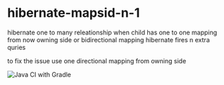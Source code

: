 # hibernate-mapsid-n-1

hibernate one to many releationship 
when child has one to one mapping from now owning side or bidirectional mapping 
hibernate fires n extra quries

to fix the issue use one directional mapping from owning side 

![Java CI with Gradle](https://github.com/chetanchilhate/hibernate-mapsid-n-1/workflows/Java%20CI%20with%20Gradle/badge.svg)
